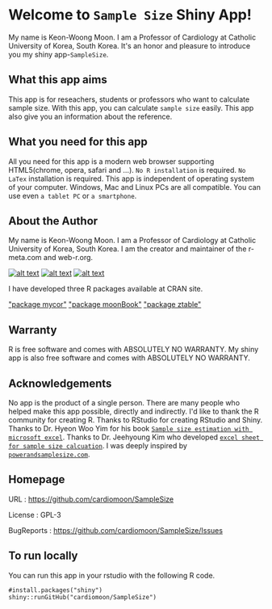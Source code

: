 # Welcome to `Sample Size` Shiny App!

My name is Keon-Woong Moon. I am a Professor of Cardiology at Catholic University of Korea, South Korea. It's an honor and pleasure to introduce you my shiny app-`SampleSize`.


## What this app aims

This app is for reseachers, students or professors who want to calculate sample size. With this app, you can calculate `sample size` easily. This app also give you an information about the reference.

## What you need for this app

All you need for this app is a modern web browser supporting HTML5(chrome, opera, safari and ...). `No R installation` is required. `No LaTex` installation is required. This app is independent of operating system of your computer. Windows, Mac and Linux PCs are all compatible. You can use even `a tablet PC` or `a smartphone`.


## About the Author 

My name is Keon-Woong Moon. I am a Professor of Cardiology at Catholic University of Korea, South Korea. I am the creator and maintainer of the r-meta.com and web-r.org.

[![alt text](http://file.mdtoday.co.kr/news/2015/0515/20150515141507_555580db9d331_1.jpg)](http://www.doctorsnews.co.kr/news/articleView.html?idxno=103653)
[![alt text](http://image.aladin.co.kr/product/5142/44/cover/8955661797_1.jpg)](http://www.aladin.co.kr/shop/wproduct.aspx?ISBN=8955661797)
[![alt text](http://image.aladin.co.kr/product/6671/48/cover/8955661851_1.jpg)](http://www.aladin.co.kr/shop/wproduct.aspx?ItemId=66714863)


I have developed three R packages available at CRAN site.

["package mycor"](https://cran.r-project.org/web/packages/mycor/index.html)
["package moonBook"](https://cran.r-project.org/web/packages/moonBook/index.html)
["package ztable"](https://cran.r-project.org/web/packages/ztable/index.html)


## Warranty

R is free software and comes with ABSOLUTELY NO WARRANTY. My shiny app is also free software and comes with ABSOLUTELY NO WARRANTY.

## Acknowledgements

No app is the product of a single person. There are many people who helped make this app possible, directly and indirectly. I'd like to thank the R community for creating R. Thanks to RStudio for creating RStudio and Shiny. Thanks to Dr. Hyeon Woo Yim for his book [`Sample size estimation with microsoft excel`](http://www.aladin.co.kr/shop/wproduct.aspx?ItemId=4617600). Thanks to Dr. Jeehyoung Kim who developed [`excel sheet for sample size calcuation`](http://cafe.naver.com/easy2know/6259). I was deeply inspired by [`powerandsamplesize.com`](http://powerandsamplesize.com).

## Homepage

URL : https://github.com/cardiomoon/SampleSize


License : GPL-3 


BugReports : https://github.com/cardiomoon/SampleSize/Issues

## To run locally

You can run this app in your rstudio with the following R code.
 
```
#install.packages("shiny")
shiny::runGitHub("cardiomoon/SampleSize")
```
